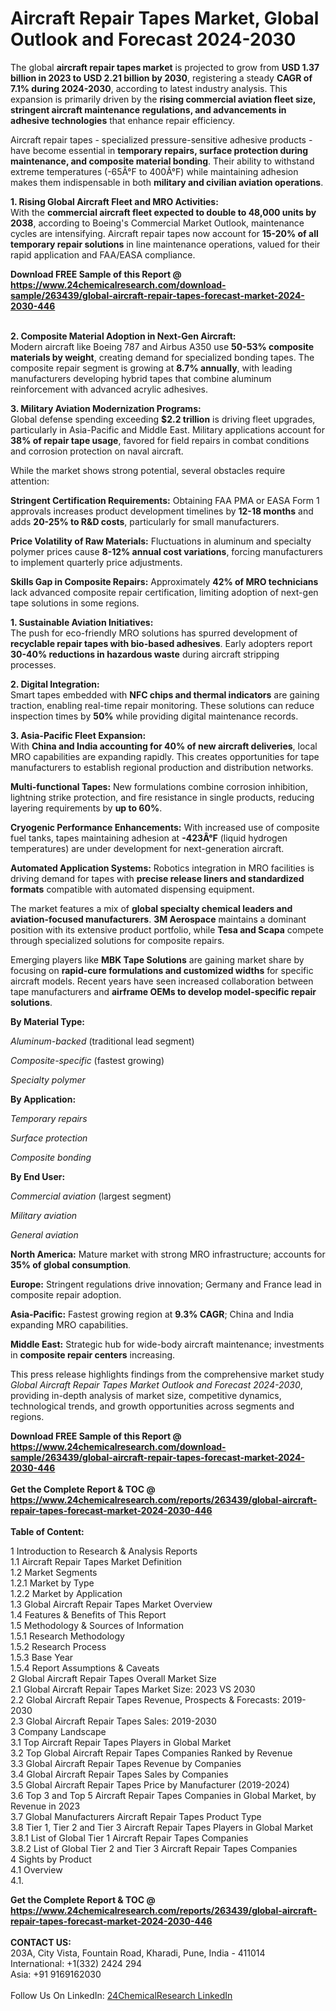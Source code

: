 <h1>Aircraft Repair Tapes Market, Global Outlook and Forecast 2024-2030</h1><p>The global <strong>aircraft repair tapes market</strong> is projected to grow from <strong>USD 1.37 billion in 2023 to USD 2.21 billion by 2030</strong>, registering a steady <strong>CAGR of 7.1% during 2024-2030</strong>, according to latest industry analysis. This expansion is primarily driven by the <strong>rising commercial aviation fleet size, stringent aircraft maintenance regulations, and advancements in adhesive technologies</strong> that enhance repair efficiency.</p><p>Aircraft repair tapes - specialized pressure-sensitive adhesive products - have become essential in <strong>temporary repairs, surface protection during maintenance, and composite material bonding</strong>. Their ability to withstand extreme temperatures (-65Â°F to 400Â°F) while maintaining adhesion makes them indispensable in both <strong>military and civilian aviation operations</strong>.</p><p><strong>1. Rising Global Aircraft Fleet and MRO Activities:</strong><br>
With the <strong>commercial aircraft fleet expected to double to 48,000 units by 2038</strong>, according to Boeing's Commercial Market Outlook, maintenance cycles are intensifying. Aircraft repair tapes now account for <strong>15-20% of all temporary repair solutions</strong> in line maintenance operations, valued for their rapid application and FAA/EASA compliance.</p><div><b>Download FREE Sample of this Report @ 
            <a href="https://www.24chemicalresearch.com/download-sample/263439/global-aircraft-repair-tapes-forecast-market-2024-2030-446">
            https://www.24chemicalresearch.com/download-sample/263439/global-aircraft-repair-tapes-forecast-market-2024-2030-446</a></b></div><br><p><strong>2. Composite Material Adoption in Next-Gen Aircraft:</strong><br>
Modern aircraft like Boeing 787 and Airbus A350 use <strong>50-53% composite materials by weight</strong>, creating demand for specialized bonding tapes. The composite repair segment is growing at <strong>8.7% annually</strong>, with leading manufacturers developing hybrid tapes that combine aluminum reinforcement with advanced acrylic adhesives.</p><p><strong>3. Military Aviation Modernization Programs:</strong><br>
Global defense spending exceeding <strong>$2.2 trillion</strong> is driving fleet upgrades, particularly in Asia-Pacific and Middle East. Military applications account for <strong>38% of repair tape usage</strong>, favored for field repairs in combat conditions and corrosion protection on naval aircraft.</p><p>While the market shows strong potential, several obstacles require attention:</p><p><strong>Stringent Certification Requirements:</strong> Obtaining FAA PMA or EASA Form 1 approvals increases product development timelines by <strong>12-18 months</strong> and adds <strong>20-25% to R&amp;D costs</strong>, particularly for small manufacturers.</p><p><strong>Price Volatility of Raw Materials:</strong> Fluctuations in aluminum and specialty polymer prices cause <strong>8-12% annual cost variations</strong>, forcing manufacturers to implement quarterly price adjustments.</p><p><strong>Skills Gap in Composite Repairs:</strong> Approximately <strong>42% of MRO technicians</strong> lack advanced composite repair certification, limiting adoption of next-gen tape solutions in some regions.</p><p><strong>1. Sustainable Aviation Initiatives:</strong><br>
The push for eco-friendly MRO solutions has spurred development of <strong>recyclable repair tapes with bio-based adhesives</strong>. Early adopters report <strong>30-40% reductions in hazardous waste</strong> during aircraft stripping processes.</p><p><strong>2. Digital Integration:</strong><br>
Smart tapes embedded with <strong>NFC chips and thermal indicators</strong> are gaining traction, enabling real-time repair monitoring. These solutions can reduce inspection times by <strong>50%</strong> while providing digital maintenance records.</p><p><strong>3. Asia-Pacific Fleet Expansion:</strong><br>
With <strong>China and India accounting for 40% of new aircraft deliveries</strong>, local MRO capabilities are expanding rapidly. This creates opportunities for tape manufacturers to establish regional production and distribution networks.</p><p><strong>Multi-functional Tapes:</strong> New formulations combine corrosion inhibition, lightning strike protection, and fire resistance in single products, reducing layering requirements by <strong>up to 60%</strong>.</p><p><strong>Cryogenic Performance Enhancements:</strong> With increased use of composite fuel tanks, tapes maintaining adhesion at <strong>-423Â°F</strong> (liquid hydrogen temperatures) are under development for next-generation aircraft.</p><p><strong>Automated Application Systems:</strong> Robotics integration in MRO facilities is driving demand for tapes with <strong>precise release liners and standardized formats</strong> compatible with automated dispensing equipment.</p><p>The market features a mix of <strong>global specialty chemical leaders and aviation-focused manufacturers</strong>. <strong>3M Aerospace</strong> maintains a dominant position with its extensive product portfolio, while <strong>Tesa and Scapa</strong> compete through specialized solutions for composite repairs.</p><p>Emerging players like <strong>MBK Tape Solutions</strong> are gaining market share by focusing on <strong>rapid-cure formulations and customized widths</strong> for specific aircraft models. Recent years have seen increased collaboration between tape manufacturers and <strong>airframe OEMs to develop model-specific repair solutions</strong>.</p><p><strong>By Material Type:</strong></p><p><em>Aluminum-backed</em> (traditional lead segment)</p><p><em>Composite-specific</em> (fastest growing)</p><p><em>Specialty polymer</em></p><p><strong>By Application:</strong></p><p><em>Temporary repairs</em></p><p><em>Surface protection</em></p><p><em>Composite bonding</em></p><p><strong>By End User:</strong></p><p><em>Commercial aviation</em> (largest segment)</p><p><em>Military aviation</em></p><p><em>General aviation</em></p><p><strong>North America:</strong> Mature market with strong MRO infrastructure; accounts for <strong>35% of global consumption</strong>.</p><p><strong>Europe:</strong> Stringent regulations drive innovation; Germany and France lead in composite repair adoption.</p><p><strong>Asia-Pacific:</strong> Fastest growing region at <strong>9.3% CAGR</strong>; China and India expanding MRO capabilities.</p><p><strong>Middle East:</strong> Strategic hub for wide-body aircraft maintenance; investments in <strong>composite repair centers</strong> increasing.</p><p>This press release highlights findings from the comprehensive market study <em>Global Aircraft Repair Tapes Market Outlook and Forecast 2024-2030</em>, providing in-depth analysis of market size, competitive dynamics, technological trends, and growth opportunities across segments and regions.</p><div><b>Download FREE Sample of this Report @ 
            <a href="https://www.24chemicalresearch.com/download-sample/263439/global-aircraft-repair-tapes-forecast-market-2024-2030-446">
            https://www.24chemicalresearch.com/download-sample/263439/global-aircraft-repair-tapes-forecast-market-2024-2030-446</a></b></div><br><div><b>Get the Complete Report & TOC @ 
            <a href="https://www.24chemicalresearch.com/reports/263439/global-aircraft-repair-tapes-forecast-market-2024-2030-446">
            https://www.24chemicalresearch.com/reports/263439/global-aircraft-repair-tapes-forecast-market-2024-2030-446</a></b></div><br>
            <b>Table of Content:</b><p>1 Introduction to Research & Analysis Reports<br />
    1.1 Aircraft Repair Tapes Market Definition<br />
    1.2 Market Segments<br />
        1.2.1 Market by Type<br />
        1.2.2 Market by Application<br />
    1.3 Global Aircraft Repair Tapes Market Overview<br />
    1.4 Features & Benefits of This Report<br />
    1.5 Methodology & Sources of Information<br />
        1.5.1 Research Methodology<br />
        1.5.2 Research Process<br />
        1.5.3 Base Year<br />
        1.5.4 Report Assumptions & Caveats<br />
2 Global Aircraft Repair Tapes Overall Market Size<br />
    2.1 Global Aircraft Repair Tapes Market Size: 2023 VS 2030<br />
    2.2 Global Aircraft Repair Tapes Revenue, Prospects & Forecasts: 2019-2030<br />
    2.3 Global Aircraft Repair Tapes Sales: 2019-2030<br />
3 Company Landscape<br />
    3.1 Top Aircraft Repair Tapes Players in Global Market<br />
    3.2 Top Global Aircraft Repair Tapes Companies Ranked by Revenue<br />
    3.3 Global Aircraft Repair Tapes Revenue by Companies<br />
    3.4 Global Aircraft Repair Tapes Sales by Companies<br />
    3.5 Global Aircraft Repair Tapes Price by Manufacturer (2019-2024)<br />
    3.6 Top 3 and Top 5 Aircraft Repair Tapes Companies in Global Market, by Revenue in 2023<br />
    3.7 Global Manufacturers Aircraft Repair Tapes Product Type<br />
    3.8 Tier 1, Tier 2 and Tier 3 Aircraft Repair Tapes Players in Global Market<br />
        3.8.1 List of Global Tier 1 Aircraft Repair Tapes Companies<br />
        3.8.2 List of Global Tier 2 and Tier 3 Aircraft Repair Tapes Companies<br />
4 Sights by Product<br />
    4.1 Overview<br />
        4.1.</p><div><b>Get the Complete Report & TOC @ 
            <a href="https://www.24chemicalresearch.com/reports/263439/global-aircraft-repair-tapes-forecast-market-2024-2030-446">
            https://www.24chemicalresearch.com/reports/263439/global-aircraft-repair-tapes-forecast-market-2024-2030-446</a></b></div><br><b>CONTACT US:</b><br>
            203A, City Vista, Fountain Road, Kharadi, Pune, India - 411014<br>
            International: +1(332) 2424 294<br>
            Asia: +91 9169162030 <br><br>
            Follow Us On LinkedIn: <a href="https://www.linkedin.com/company/24chemicalresearch/">24ChemicalResearch LinkedIn</a>
